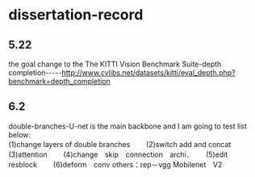 # dissertation-record
## 5.22 
the goal change to the The KITTI Vision Benchmark Suite-depth completion-----http://www.cvlibs.net/datasets/kitti/eval_depth.php?benchmark=depth_completion
## 6.2
double-branches-U-net is the main backbone and I am going to test list below:  
(1)change layers of double branches　　
(2)switch add and concat　　
(3)attention　　
(4)change　skip　connection　archi．　　
(5)edit　resblock　　
(6)deform　conv
others：rep－vgg  Mobilenet　V2
